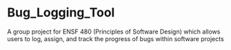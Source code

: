 # Bug_Logging_Tool
A group project for ENSF 480 (Principles of Software Design) which allows users to log, assign, and track the progress of bugs within software projects
